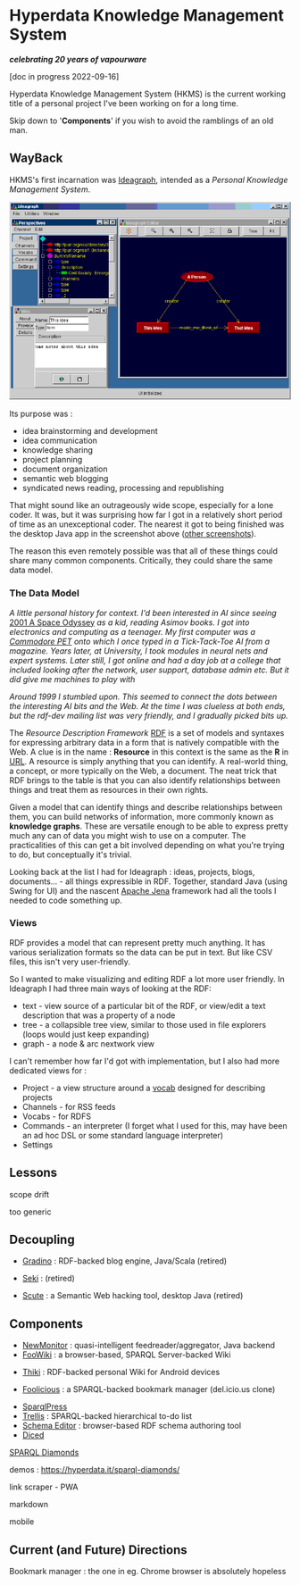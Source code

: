 # Hyperdata Knowledge Management System

**_celebrating 20 years of vapourware_**

[doc in progress 2022-09-16]

Hyperdata Knowledge Management System (HKMS) is the current working title of a personal project I've been working on for a long time.

Skip down to '**Components**' if you wish to avoid the ramblings of an old man.

## WayBack

HKMS's first incarnation was [Ideagraph](https://web.archive.org/web/20040321215405/http://www.ideagraph.net/), intended as a _Personal Knowledge Management System_.

![screenshot](https://github.com/danja/HKMS/blob/main/images/ideagraph-1.gif?raw=true)

Its purpose was :

- idea brainstorming and development
- idea communication
- knowledge sharing
- project planning
- document organization
- semantic web blogging
- syndicated news reading, processing and republishing

That might sound like an outrageously wide scope, especially for a lone coder. It was, but it was surprising how far I got in a relatively short period of time as an unexceptional coder. The nearest it got to being finished was the desktop Java app in the screenshot above ([other screenshots](https://web.archive.org/web/20040402085138/http://www.ideagraph.net/2003-06/screenshots.htm)).

The reason this even remotely possible was that all of these things could share many common components. Critically, they could share the same data model.

### The Data Model

_A little personal history for context. I'd been interested in AI since seeing_ [2001 A Space Odyssey](<https://en.wikipedia.org/wiki/2001:_A_Space_Odyssey_(film)>) _as a kid, reading Asimov books. I got into electronics and computing as a teenager._ _My first computer was a [Commodore PET](https://en.wikipedia.org/wiki/Commodore_PET) onto which I once typed in a Tick-Tack-Toe AI from a magazine. Years later, at University, I took modules in neural nets and expert systems._ _Later still, I got online and had a day job at a college that included looking after the network, user support, database admin etc. But it did give me machines to play with_

_Around 1999 I stumbled upon. This seemed to connect the dots between the interesting AI bits and the Web. At the time I was clueless at both ends, but the rdf-dev mailing list was very friendly, and I gradually picked bits up._

The _Resource Description Framework_ [RDF](https://www.w3.org/RDF/) is a set of models and syntaxes for expressing arbitrary data in a form that is natively compatible with the Web. A clue is in the name : **Resource** in this context is the same as the **R** in [URL](https://en.wikipedia.org/wiki/URL). A resource is simply anything that you can identify. A real-world thing, a concept, or more typically on the Web, a document. The neat trick that RDF brings to the table is that you can also identify relationships between things and treat them as resources in their own rights.

Given a model that can identify things and describe relationships between them, you can build networks of information, more commonly known as **knowledge graphs**. These are versatile enough to be able to express pretty much any can of data you might wish to use on a computer. The practicalities of this can get a bit involved depending on what you're trying to do, but conceptually it's trivial.

Looking back at the list I had for Ideagraph : ideas, projects, blogs, documents... - all things expressible in RDF. Together, standard Java (using Swing for UI) and the nascent [Apache Jena](https://jena.apache.org/) framework had all the tools I needed to code something up.

### Views

RDF provides a model that can represent pretty much anything. It has various serialization formats so the data can be put in text. But like CSV files, this isn't very user-friendly.

So I wanted to make visualizing and editing RDF a lot more user friendly. In Ideagraph I had three main ways of looking at the RDF:

- text - view source of a particular bit of the RDF, or view/edit a text description that was a property of a node
- tree - a collapsible tree view, similar to those used in file explorers (loops would just keep expanding)
- graph - a node & arc nextwork view

I can't remember how far I'd got with implementation, but I also had more dedicated views for :

- Project - a view structure around a [vocab](https://hyperdata.it/xmlns/project/index.htm) designed for describing projects
- Channels - for RSS feeds
- Vocabs - for RDFS
- Commands - an interpreter (I forget what I used for this, may have been an ad hoc DSL or some standard language interpreter)
- Settings

## Lessons

scope drift

too generic

## Decoupling

- [Gradino](https://github.com/danja/Gradino) : RDF-backed blog engine, Java/Scala (retired)
- [Seki](https://github.com/danja/seki) : (retired)

- [Scute](https://github.com/danja/Scute) : a Semantic Web hacking tool, desktop Java (retired)

## Components

- [NewMonitor](https://github.com/danja/NewsMonitor) : quasi-intelligent feedreader/aggregator, Java backend
- [FooWiki](https://github.com/danja/foowiki) : a browser-based, SPARQL Server-backed Wiki

* [Thiki](https://github.com/danja/thiki) : RDF-backed personal Wiki for Android devices

- [Foolicious](https://github.com/danja/foolicious) : a SPARQL-backed bookmark manager (del.icio.us clone)

* [SparqlPress](https://github.com/danja/sparqlpress2)
* [Trellis](https://github.com/danja/trellis) : SPARQL-backed hierarchical to-do list
* [Schema Editor](https://github.com/danja/schema-editor) : browser-based RDF schema authoring tool
* [Diced](https://github.com/danja/Diced)

[SPARQL Diamonds](https://github.com/danja/sparql-diamonds)

demos :
https://hyperdata.it/sparql-diamonds/

link scraper - PWA

markdown

mobile

## Current (and Future) Directions

Bookmark manager : the one in eg. Chrome browser is absolutely hopeless
